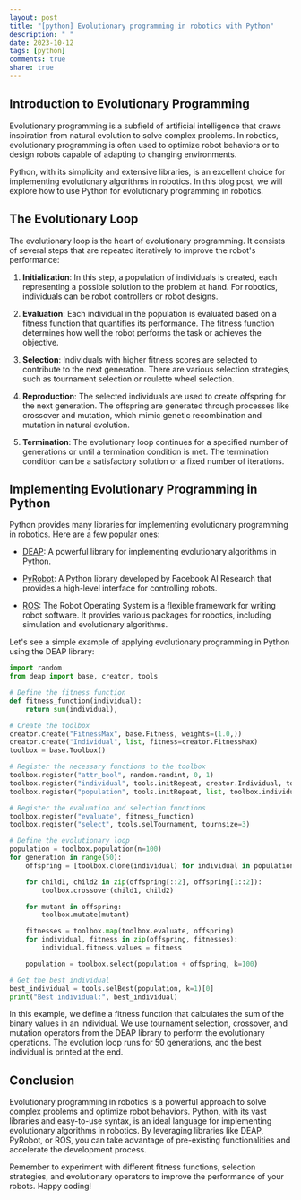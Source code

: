 ```yaml
---
layout: post
title: "[python] Evolutionary programming in robotics with Python"
description: " "
date: 2023-10-12
tags: [python]
comments: true
share: true
---
```


## Introduction to Evolutionary Programming

Evolutionary programming is a subfield of artificial intelligence that draws inspiration from natural evolution to solve complex problems. In robotics, evolutionary programming is often used to optimize robot behaviors or to design robots capable of adapting to changing environments.

Python, with its simplicity and extensive libraries, is an excellent choice for implementing evolutionary algorithms in robotics. In this blog post, we will explore how to use Python for evolutionary programming in robotics.

## The Evolutionary Loop

The evolutionary loop is the heart of evolutionary programming. It consists of several steps that are repeated iteratively to improve the robot's performance:

1. **Initialization**: In this step, a population of individuals is created, each representing a possible solution to the problem at hand. For robotics, individuals can be robot controllers or robot designs.

2. **Evaluation**: Each individual in the population is evaluated based on a fitness function that quantifies its performance. The fitness function determines how well the robot performs the task or achieves the objective.

3. **Selection**: Individuals with higher fitness scores are selected to contribute to the next generation. There are various selection strategies, such as tournament selection or roulette wheel selection.

4. **Reproduction**: The selected individuals are used to create offspring for the next generation. The offspring are generated through processes like crossover and mutation, which mimic genetic recombination and mutation in natural evolution.

5. **Termination**: The evolutionary loop continues for a specified number of generations or until a termination condition is met. The termination condition can be a satisfactory solution or a fixed number of iterations.

## Implementing Evolutionary Programming in Python

Python provides many libraries for implementing evolutionary programming in robotics. Here are a few popular ones:

* [DEAP](https://github.com/DEAP/deap): A powerful library for implementing evolutionary algorithms in Python.

* [PyRobot](https://github.com/facebookresearch/pyrobot): A Python library developed by Facebook AI Research that provides a high-level interface for controlling robots.

* [ROS](https://ros.org): The Robot Operating System is a flexible framework for writing robot software. It provides various packages for robotics, including simulation and evolutionary algorithms.

Let's see a simple example of applying evolutionary programming in Python using the DEAP library:

```python
import random
from deap import base, creator, tools

# Define the fitness function
def fitness_function(individual):
    return sum(individual),

# Create the toolbox
creator.create("FitnessMax", base.Fitness, weights=(1.0,))
creator.create("Individual", list, fitness=creator.FitnessMax)
toolbox = base.Toolbox()

# Register the necessary functions to the toolbox
toolbox.register("attr_bool", random.randint, 0, 1)
toolbox.register("individual", tools.initRepeat, creator.Individual, toolbox.attr_bool, n=10)
toolbox.register("population", tools.initRepeat, list, toolbox.individual)

# Register the evaluation and selection functions
toolbox.register("evaluate", fitness_function)
toolbox.register("select", tools.selTournament, tournsize=3)

# Define the evolutionary loop
population = toolbox.population(n=100)
for generation in range(50):
    offspring = [toolbox.clone(individual) for individual in population]

    for child1, child2 in zip(offspring[::2], offspring[1::2]):
        toolbox.crossover(child1, child2)

    for mutant in offspring:
        toolbox.mutate(mutant)

    fitnesses = toolbox.map(toolbox.evaluate, offspring)
    for individual, fitness in zip(offspring, fitnesses):
        individual.fitness.values = fitness

    population = toolbox.select(population + offspring, k=100)

# Get the best individual
best_individual = tools.selBest(population, k=1)[0]
print("Best individual:", best_individual)
```

In this example, we define a fitness function that calculates the sum of the binary values in an individual. We use tournament selection, crossover, and mutation operators from the DEAP library to perform the evolutionary operations. The evolution loop runs for 50 generations, and the best individual is printed at the end.

## Conclusion

Evolutionary programming in robotics is a powerful approach to solve complex problems and optimize robot behaviors. Python, with its vast libraries and easy-to-use syntax, is an ideal language for implementing evolutionary algorithms in robotics. By leveraging libraries like DEAP, PyRobot, or ROS, you can take advantage of pre-existing functionalities and accelerate the development process.

Remember to experiment with different fitness functions, selection strategies, and evolutionary operators to improve the performance of your robots. Happy coding!